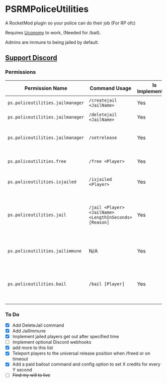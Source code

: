 # PSRMPoliceUtilities
A RocketMod plugin so your police can do their job (For RP ofc)

Requires [Uconomy](https://github.com/RocketModPlugins/Uconomy/tree/legacy) to work, (Needed for /bail).

Admins are immune to being jailed by default.

## [Support Discord](https://discord.gg/ydjYVJ2)

### Permissions
| Permission Name | Command Usage | Is Implemented? | Description |
| ------------- | ------------- | ------------- | ------------- |
| `ps.policeutilities.jailmanager` | `/createjail <JailName>` | Yes | Creates a jail |
| `ps.policeutilities.jailmanager` | `/deletejail <JailName>` | Yes | Deletes a jail |
| `ps.policeutilities.jailmanager` | `/setrelease` | Yes | Sets the universal release position |
| `ps.policeutilities.free` | `/free <Player>` | Yes | Frees a player from a jail |
| `ps.policeutilities.isjailed` | `/isjailed <Player>` | Yes | Checks if a player is in jail |
| `ps.policeutilities.jail` | `/jail <Player> <JailName> <LengthInSeconds> [Reason]` | Yes | Puts a specified player in jail for a chosen amount of seconds |
| `ps.policeutilities.jailimmune` | N/A | Yes | Makes a player immune to being jailed |
| `ps.policeutilities.bail` | `/bail [Player]` | Yes | Use your Uconomy balance to bail a player out of jail |

### To Do
- [x] Add DeleteJail command
- [x] Add JailImmune
- [x] Implement jailed players get out after specified time
- [ ] Implement optional Discord webhooks
- [x] add more to this list
- [x] Teleport players to the universal release position when /freed or on timeout
- [x] Add a paid bailout command and config option to set X credits for every Y second
- [ ] ~~Find my will to live~~
